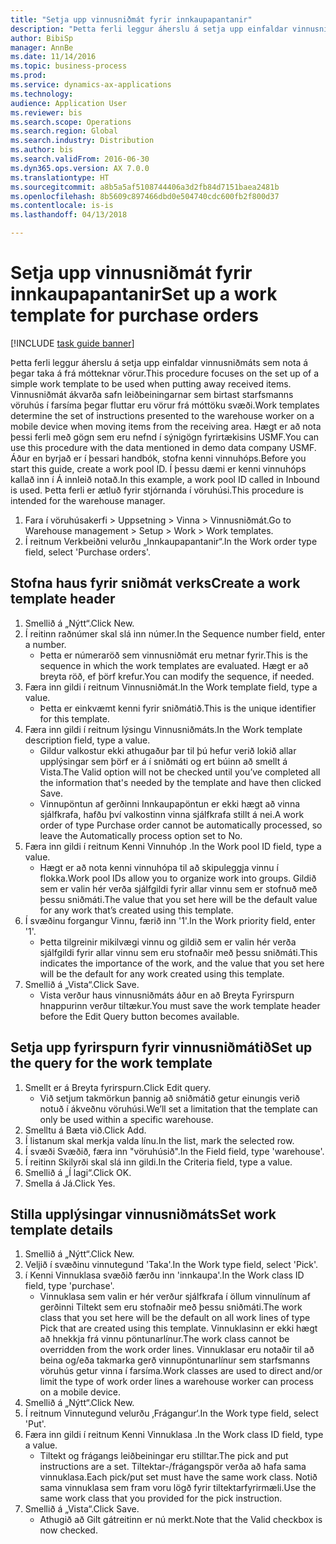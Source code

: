 ```yaml
--- 
title: "Setja upp vinnusniðmát fyrir innkaupapantanir"
description: "Þetta ferli leggur áherslu á setja upp einfaldar vinnusniðmáts sem nota á þegar taka á frá mótteknar vörur."
author: BibiSp
manager: AnnBe
ms.date: 11/14/2016
ms.topic: business-process
ms.prod: 
ms.service: dynamics-ax-applications
ms.technology: 
audience: Application User
ms.reviewer: bis
ms.search.scope: Operations
ms.search.region: Global
ms.search.industry: Distribution
ms.author: bis
ms.search.validFrom: 2016-06-30
ms.dyn365.ops.version: AX 7.0.0
ms.translationtype: HT
ms.sourcegitcommit: a8b5a5af5108744406a3d2fb84d7151baea2481b
ms.openlocfilehash: 8b5609c897466dbd0e504740cdc600fb2f800d37
ms.contentlocale: is-is
ms.lasthandoff: 04/13/2018

---
```

# <a name="set-up-a-work-template-for-purchase-orders"></a><span data-ttu-id="7a78e-103">Setja upp vinnusniðmát fyrir innkaupapantanir</span><span class="sxs-lookup"><span data-stu-id="7a78e-103">Set up a work template for purchase orders</span></span>

[!INCLUDE [task guide banner](../../includes/task-guide-banner.md)]

<span data-ttu-id="7a78e-104">Þetta ferli leggur áherslu á setja upp einfaldar vinnusniðmáts sem nota á þegar taka á frá mótteknar vörur.</span><span class="sxs-lookup"><span data-stu-id="7a78e-104">This procedure focuses on the set up of a simple work template to be used when putting away received items.</span></span> <span data-ttu-id="7a78e-105">Vinnusniðmát ákvarða safn leiðbeiningarnar sem birtast starfsmanns vöruhús í farsíma þegar fluttar eru vörur frá móttöku svæði.</span><span class="sxs-lookup"><span data-stu-id="7a78e-105">Work templates determine the set of instructions presented to the warehouse worker on a mobile device when moving items from the receiving area.</span></span> <span data-ttu-id="7a78e-106">Hægt er að nota þessi ferli með gögn sem eru nefnd í sýnigögn fyrirtækisins USMF.</span><span class="sxs-lookup"><span data-stu-id="7a78e-106">You can use this procedure with the data mentioned in demo data company USMF.</span></span> <span data-ttu-id="7a78e-107">Áður en byrjað er í þessari handbók, stofna kenni vinnuhóps.</span><span class="sxs-lookup"><span data-stu-id="7a78e-107">Before you start this guide, create a work pool ID.</span></span> <span data-ttu-id="7a78e-108">Í þessu dæmi er kenni vinnuhóps kallað inn í Á innleið notað.</span><span class="sxs-lookup"><span data-stu-id="7a78e-108">In this example, a work pool ID called in Inbound is used.</span></span> <span data-ttu-id="7a78e-109">Þetta ferli er ætluð fyrir stjórnanda í vöruhúsi.</span><span class="sxs-lookup"><span data-stu-id="7a78e-109">This procedure is intended for the warehouse manager.</span></span>

1. <span data-ttu-id="7a78e-110">Fara í vöruhúsakerfi  > Uppsetning  > Vinna  > Vinnusniðmát.</span><span class="sxs-lookup"><span data-stu-id="7a78e-110">Go to Warehouse management > Setup > Work > Work templates.</span></span>
2. <span data-ttu-id="7a78e-111">Í reitnum Verkbeiðni velurðu „Innkaupapantanir“.</span><span class="sxs-lookup"><span data-stu-id="7a78e-111">In the Work order type field, select 'Purchase orders'.</span></span>

## <a name="create-a-work-template-header"></a><span data-ttu-id="7a78e-112">Stofna haus fyrir sniðmát verks</span><span class="sxs-lookup"><span data-stu-id="7a78e-112">Create a work template header</span></span>
1. <span data-ttu-id="7a78e-113">Smellið á „Nýtt“.</span><span class="sxs-lookup"><span data-stu-id="7a78e-113">Click New.</span></span>
2. <span data-ttu-id="7a78e-114">Í reitinn raðnúmer skal slá inn númer.</span><span class="sxs-lookup"><span data-stu-id="7a78e-114">In the Sequence number field, enter a number.</span></span>
    * <span data-ttu-id="7a78e-115">Þetta er númeraröð sem vinnusniðmát eru metnar fyrir.</span><span class="sxs-lookup"><span data-stu-id="7a78e-115">This is the sequence in which the work templates are evaluated.</span></span> <span data-ttu-id="7a78e-116">Hægt er að breyta röð, ef þörf krefur.</span><span class="sxs-lookup"><span data-stu-id="7a78e-116">You can modify the sequence, if needed.</span></span>  
3. <span data-ttu-id="7a78e-117">Færa inn gildi í reitnum Vinnusniðmát.</span><span class="sxs-lookup"><span data-stu-id="7a78e-117">In the Work template field, type a value.</span></span>
    * <span data-ttu-id="7a78e-118">Þetta er einkvæmt kenni fyrir sniðmátið.</span><span class="sxs-lookup"><span data-stu-id="7a78e-118">This is the unique identifier for this template.</span></span>  
4. <span data-ttu-id="7a78e-119">Færa inn gildi í reitnum lýsingu Vinnusniðmáts.</span><span class="sxs-lookup"><span data-stu-id="7a78e-119">In the Work template description field, type a value.</span></span>
    * <span data-ttu-id="7a78e-120">Gildur valkostur ekki athugaður þar til þú hefur verið lokið allar upplýsingar sem þörf er á í sniðmáti og ert búinn að smellt á Vista.</span><span class="sxs-lookup"><span data-stu-id="7a78e-120">The Valid option will not be checked until you’ve completed all the information that's needed by the template and have then clicked Save.</span></span>  
    * <span data-ttu-id="7a78e-121">Vinnupöntun af gerðinni Innkaupapöntun er ekki hægt að vinna sjálfkrafa, hafðu því valkostinn vinna sjálfkrafa stillt á nei.</span><span class="sxs-lookup"><span data-stu-id="7a78e-121">A work order of type Purchase order cannot be automatically processed, so leave the  Automatically process option set to No.</span></span>  
5. <span data-ttu-id="7a78e-122">Færa inn gildi í reitnum Kenni Vinnuhóp .</span><span class="sxs-lookup"><span data-stu-id="7a78e-122">In the Work pool ID field, type a value.</span></span>
    * <span data-ttu-id="7a78e-123">Hægt er að nota kenni vinnuhópa til að skipuleggja vinnu í flokka.</span><span class="sxs-lookup"><span data-stu-id="7a78e-123">Work pool IDs allow you to organize work into groups.</span></span> <span data-ttu-id="7a78e-124">Gildið sem er valin hér verða sjálfgildi fyrir allar vinnu sem er stofnuð með þessu sniðmáti.</span><span class="sxs-lookup"><span data-stu-id="7a78e-124">The value that you set here will be the default value for any work that’s created using this template.</span></span>  
6. <span data-ttu-id="7a78e-125">Í svæðinu forgangur Vinnu, færið inn '1'.</span><span class="sxs-lookup"><span data-stu-id="7a78e-125">In the Work priority field, enter '1'.</span></span>
    * <span data-ttu-id="7a78e-126">Þetta tilgreinir mikilvægi vinnu og gildið sem er valin hér verða sjálfgildi fyrir allar vinnu sem eru stofnaðir með þessu sniðmáti.</span><span class="sxs-lookup"><span data-stu-id="7a78e-126">This indicates the importance of the work, and the value that you set here will be the default for any work created using this template.</span></span>  
7. <span data-ttu-id="7a78e-127">Smellið á „Vista“.</span><span class="sxs-lookup"><span data-stu-id="7a78e-127">Click Save.</span></span>
    * <span data-ttu-id="7a78e-128">Vista verður haus vinnusniðmáts áður en að Breyta Fyrirspurn hnappurinn verður tiltækur.</span><span class="sxs-lookup"><span data-stu-id="7a78e-128">You must save the work template header before the Edit Query button becomes available.</span></span>  

## <a name="set-up-the-query-for-the-work-template"></a><span data-ttu-id="7a78e-129">Setja upp fyrirspurn fyrir vinnusniðmátið</span><span class="sxs-lookup"><span data-stu-id="7a78e-129">Set up the query for the work template</span></span>
1. <span data-ttu-id="7a78e-130">Smellt er á Breyta fyrirspurn.</span><span class="sxs-lookup"><span data-stu-id="7a78e-130">Click Edit query.</span></span>
    * <span data-ttu-id="7a78e-131">Við setjum takmörkun þannig að sniðmátið getur einungis verið notuð í ákveðnu vöruhúsi.</span><span class="sxs-lookup"><span data-stu-id="7a78e-131">We’ll set a limitation that the template can only be used within a specific warehouse.</span></span>  
2. <span data-ttu-id="7a78e-132">Smelltu á Bæta við.</span><span class="sxs-lookup"><span data-stu-id="7a78e-132">Click Add.</span></span>
3. <span data-ttu-id="7a78e-133">Í listanum skal merkja valda línu.</span><span class="sxs-lookup"><span data-stu-id="7a78e-133">In the list, mark the selected row.</span></span>
4. <span data-ttu-id="7a78e-134">Í svæði Svæðið, færa inn "vöruhúsið".</span><span class="sxs-lookup"><span data-stu-id="7a78e-134">In the Field field, type 'warehouse'.</span></span>
5. <span data-ttu-id="7a78e-135">Í reitinn Skilyrði skal slá inn gildi.</span><span class="sxs-lookup"><span data-stu-id="7a78e-135">In the Criteria field, type a value.</span></span>
6. <span data-ttu-id="7a78e-136">Smellið á „Í lagi“.</span><span class="sxs-lookup"><span data-stu-id="7a78e-136">Click OK.</span></span>
7. <span data-ttu-id="7a78e-137">Smella á Já.</span><span class="sxs-lookup"><span data-stu-id="7a78e-137">Click Yes.</span></span>

## <a name="set-work-template-details"></a><span data-ttu-id="7a78e-138">Stilla upplýsingar vinnusniðmáts</span><span class="sxs-lookup"><span data-stu-id="7a78e-138">Set work template details</span></span>
1. <span data-ttu-id="7a78e-139">Smellið á „Nýtt“.</span><span class="sxs-lookup"><span data-stu-id="7a78e-139">Click New.</span></span>
2. <span data-ttu-id="7a78e-140">Veljið í svæðinu vinnutegund 'Taka'.</span><span class="sxs-lookup"><span data-stu-id="7a78e-140">In the Work type field, select 'Pick'.</span></span>
3. <span data-ttu-id="7a78e-141">í Kenni Vinnuklasa svæðið  færðu inn 'innkaupa'.</span><span class="sxs-lookup"><span data-stu-id="7a78e-141">In the Work class ID field, type 'purchase'.</span></span>
    * <span data-ttu-id="7a78e-142">Vinnuklasa sem valin er hér verður sjálfkrafa í öllum vinnulínum af gerðinni Tiltekt sem eru stofnaðir með þessu sniðmáti.</span><span class="sxs-lookup"><span data-stu-id="7a78e-142">The work class that you set here will be the default on all work lines of type Pick that are created using this template.</span></span> <span data-ttu-id="7a78e-143">Vinnuklasinn er ekki hægt að hnekkja frá vinnu pöntunarlínur.</span><span class="sxs-lookup"><span data-stu-id="7a78e-143">The work class cannot be overridden from the work order lines.</span></span> <span data-ttu-id="7a78e-144">Vinnuklasar eru notaðir til að beina og/eða takmarka gerð vinnupöntunarlínur sem starfsmanns vöruhús getur vinna í farsíma.</span><span class="sxs-lookup"><span data-stu-id="7a78e-144">Work classes are used to direct and/or limit the type of work order lines a warehouse worker can process on a mobile device.</span></span>  
4. <span data-ttu-id="7a78e-145">Smellið á „Nýtt“.</span><span class="sxs-lookup"><span data-stu-id="7a78e-145">Click New.</span></span>
5. <span data-ttu-id="7a78e-146">Í reitnum Vinnutegund velurðu ‚Frágangur‘.</span><span class="sxs-lookup"><span data-stu-id="7a78e-146">In the Work type field, select 'Put'.</span></span>
6. <span data-ttu-id="7a78e-147">Færa inn gildi í reitnum Kenni Vinnuklasa .</span><span class="sxs-lookup"><span data-stu-id="7a78e-147">In the Work class ID field, type a value.</span></span>
    * <span data-ttu-id="7a78e-148">Tiltekt og frágangs leiðbeiningar eru stilltar.</span><span class="sxs-lookup"><span data-stu-id="7a78e-148">The pick and put instructions are a set.</span></span> <span data-ttu-id="7a78e-149">Tiltektar-/frágangspör verða að hafa sama vinnuklasa.</span><span class="sxs-lookup"><span data-stu-id="7a78e-149">Each pick/put set must have the same work class.</span></span> <span data-ttu-id="7a78e-150">Notið sama vinnuklasa sem fram voru lögð fyrir tiltektarfyrirmæli.</span><span class="sxs-lookup"><span data-stu-id="7a78e-150">Use the same work class that you provided for the pick instruction.</span></span>  
7. <span data-ttu-id="7a78e-151">Smellið á „Vista“.</span><span class="sxs-lookup"><span data-stu-id="7a78e-151">Click Save.</span></span>
    * <span data-ttu-id="7a78e-152">Athugið að Gilt gátreitinn er nú merkt.</span><span class="sxs-lookup"><span data-stu-id="7a78e-152">Note that the Valid checkbox is now checked.</span></span>  


